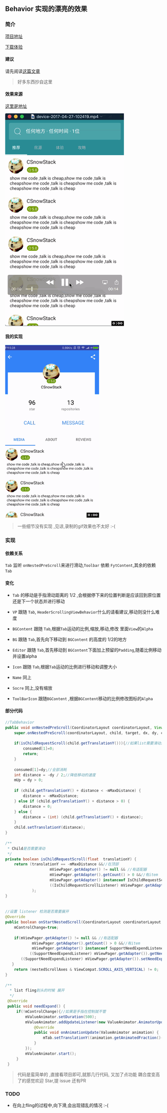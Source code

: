 ## Behavior 实现的漂亮的效果

### 简介

[项目地址](https://github.com/CSnowStack/BehaviorDemo)

[下载体验](https://github.com/CSnowStack/BehaviorDemo/blob/master/img/Behavior.apk)

#### 建议
请先阅读[这篇文章](http://www.jianshu.com/p/f7989a2a3ec2)
> 好多东西抄自这里

#### 效果来源

[这里是地址](https://material.uplabs.com/posts/profile-4f03fc6b-1a82-42ab-8a3e-f50dcbc10253)


![原图](https://github.com/CSnowStack/BehaviorDemo/blob/master/img/preview.gif)

#### 我的实现

![实现的效果](https://github.com/CSnowStack/BehaviorDemo/blob/master/img/c.gif)




> 一些细节没有实现 ,见谅,录制的gif效果也不太好 :-(


### 实现

#### 依赖关系
 `Tab` 监听 `onNestedPreScroll`来进行滑动,`Toolbar` 依赖 `FytContent`,其余的依赖 `Tab`

#### 变化
- `Tab` 的移动是手指滑动距离的 1/2 ,会根据停下来的位置判断是应该回到原位置还是下一个状态并进行移动

- `VP` 跟随 `Tab`, `HeaderScrollingViewBehavior`什么的请看建议,移动则没什么难度

- `BGContent` 跟随 `Tab`,根据`Tab`运动的比例,缩放,移动,修改 里面`View`的`Alpha`

- `BG` 跟随 `Tab`,首先向下移动到 `BGContent` 的高度的 1/2的地方

- `Editor` 跟随 `Tab`,首先移动到 `BGContent`下面加上预留的`Padding`,随着比例移动并设置alpha

- `Icon` 跟随 `Tab`,根据`Tab`运动的比例进行移动和调整大小

- `Name` 同上

- `Socre` 同上,没有缩放


- `ToolBarIcon` 跟随`BGContent` ,根据`BGContent`移动的比例修改图标的`Alpha`

#### 部分代码

```java
//TabBehavior
public void onNestedPreScroll(CoordinatorLayout coordinatorLayout, View child, View target, int dx, int dy, int[] consumed) {
    super.onNestedPreScroll(coordinatorLayout, child, target, dx, dy, consumed);

    if(isChildRequestScroll(child.getTranslationY())){//如果list需要滑动这边就不动
        consumed[1]=0;
        return;
    }

    consumed[1]=dy;//全部消耗
    int distance = -dy / 2;//降低移动的速度
    mUp = dy > 0;

    if (child.getTranslationY() + distance < -mMaxDistance) {
        distance = -mMaxDistance;
    } else if (child.getTranslationY() + distance > 0) {
        distance = 0;
    } else {
        distance = (int) (child.getTranslationY() + distance);
    }
    child.setTranslationY(distance);
}

/**
 * Child是否需要滑动
 */
private boolean isChildRequestScroll(float  translationY) {
    return (translationY == -mMaxDistance &&//在顶部
                    mViewPager.getAdapter() != null && //有适配器
                    mViewPager.getAdapter().getCount() > 0 &&//有item
                    mViewPager.getAdapter() instanceof IsChildRequestScrollListener && //实现了
                    ((IsChildRequestScrollListener) mViewPager.getAdapter()).requestScroll()//需要滑动
            );
}


//设置 listener 检测是否需要展开
@Override
public boolean onStartNestedScroll(CoordinatorLayout coordinatorLayout, View child, View directTargetChild, View target, int nestedScrollAxes) {
    mControlChange=true;

    if(mViewPager.getAdapter() != null && //有适配器
            mViewPager.getAdapter().getCount() > 0 &&//有item
            mViewPager.getAdapter() instanceof SupportNeedExpendListener&&
           ((SupportNeedExpendListener) mViewPager.getAdapter()).getNeedExpendListener()==null){
       ((SupportNeedExpendListener) mViewPager.getAdapter()).setNeedExpendListener(this);
   }
    return (nestedScrollAxes & ViewCompat.SCROLL_AXIS_VERTICAL) != 0;
}

/**
  * list fling到头的时候 展开
  */
 @Override
 public void needExpand() {
     if(!mControlChange){//如果是手指在控制就不管
         mValueAnimator.setDuration(500);
         mValueAnimator.addUpdateListener(new ValueAnimator.AnimatorUpdateListener() {
             @Override
             public void onAnimationUpdate(ValueAnimator animation) {
                 mTab.setTranslationY((animation.getAnimatedFraction()-1)*mMaxDistance);
             }
         });
         mValueAnimator.start();
     }
 }
```

>代码是蛮简单的 ,直接看项目即可,就那几行代码, 又加了点功能 耦合度变高了的感觉欢迎 Star,提 issue 还有PR


### TODO
- 在向上fling的过程中,向下滑,会出现错乱的情况 :-(
